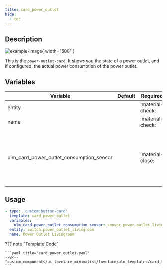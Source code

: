 ```yaml
---
title: card_power_outlet
hide:
  - toc
---
```

<!-- markdownlint-disable MD046 -->

## Description

![example-image](../../assets/img/ulm_cards/card_power_outlet.png){ width="500" }

This is the `power-outlet-card`. It shows you the state of a power outlet, and if configured, the actual power consumption of the power outlet.

## Variables

| Variable | Default | Required         | Notes             |
|----------|---------|------------------|-------------------|
| entity     |         | :material-check: |                   |
|name|  | :material-check: | Enable background |
|ulm_card_power_outlet_consumption_sensor|  | :material-close: | If you set this sensor, the `power-outlet-card` shows the energy consumption next to the state. |

## Usage

```yaml
- type: 'custom:button-card'
  template: card_power_outlet
  variables:
    ulm_card_power_outlet_consumption_sensor: sensor.power_outlet_livingroom_consumption
  entity: switch.power_outlet_livingroom
  name: Power Outlet Livingroom
```

??? note "Template Code"

    ```yaml title="card_power_outlet.yaml"
    --8<-- "custom_components/ui_lovelace_minimalist/lovelace/ulm_templates/card_templates/cards/card_power_outlet.yaml"
    ```
